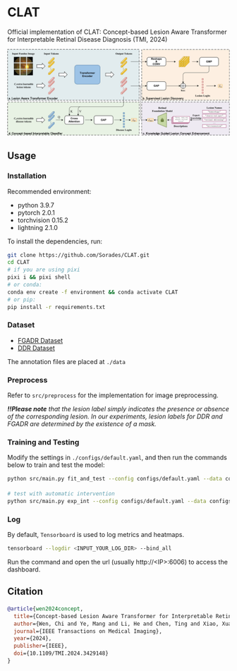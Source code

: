 # CLAT
Official implementation of CLAT: Concept-based Lesion Aware Transformer for Interpretable Retinal Disease Diagnosis (TMI, 2024)

![framework](clat.png)

## Usage

### Installation

Recommended environment:

- python 3.9.7
- pytorch 2.0.1
- torchvision 0.15.2
- lightning 2.1.0

To install the dependencies, run:

```bash
git clone https://github.com/Sorades/CLAT.git
cd CLAT
# if you are using pixi
pixi i && pixi shell
# or conda:
conda env create -f environment && conda activate CLAT
# or pip:
pip install -r requirements.txt
```

### Dataset

- [FGADR Dataset](https://csyizhou.github.io/FGADR/)
- [DDR Dataset](https://github.com/nkicsl/DDR-dataset)

The annotation files are placed at `./data`

### Preprocess
Refer to `src/preprocess` for the implementation for image preprocessing.

_**!!Please note** that the lesion label simply indicates the presence or absence of the corresponding lesion. In our experiments, lesion labels for DDR and FGADR are determined by the existence of a mask._

### Training and Testing

Modify the settings in `./configs/default.yaml`,  and then run the commands below to train and test the model:

```bash
python src/main.py fit_and_test --config configs/default.yaml --data configs/data/FGADDR.yaml

# test with automatic intervention
python src/main.py exp_int --config configs/default.yaml --data configs/data/FGADDR.yaml
```

### Log
By default, `Tensorboard` is used to log metrics and heatmaps.
```bash
tensorboard --logdir <INPUT_YOUR_LOG_DIR> --bind_all
```
Run the command and open the url (usually http://\<IP\>:6006) to access the dashboard.

## Citation

```bib
@article{wen2024concept,
  title={Concept-based Lesion Aware Transformer for Interpretable Retinal Disease Diagnosis},
  author={Wen, Chi and Ye, Mang and Li, He and Chen, Ting and Xiao, Xuan},
  journal={IEEE Transactions on Medical Imaging},
  year={2024},
  publisher={IEEE},
  doi={10.1109/TMI.2024.3429148}
}
```

